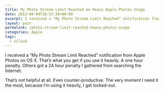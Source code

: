 ```yaml
---
title: My Photo Stream Limit Reached on Heavy Apple Photos Usage
date: 2013-08-04T16:52:20+00:00
excerpt: I received a "My Photo Stream Limit Reached" notification from Apple Photos on OS X. That's what you get if you use it heavily.
layout: post
permalink: /photo-stream-limit-reached-heavy-photos-usage
categories: Apple
tags:
  - iCloud
---
```

I received a “My Photo Stream Limit Reached” notification from Apple Photos on OS X. That’s what you get if you use it heavily. A one hour penalty. Others got a 24 hour penalty I gathered from searching the Internet.

That’s not helpful at all. Even counter-productive. The very moment I need it the most, because I’m using it heavily, I get locked-out.